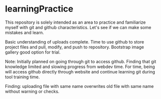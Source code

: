 # learningPractice

This repository is solely intended as an area to practice and familiarize myself with git and github characteristics. Let's see if we can make some mistakes and learn.

Basic understanding of uploads complete. Time to use github to store project files and pull, modify, and push to repository. Bootstrap image gallery good option for trial.

Note: Initially planned on going through git to access github. Finding that git knowledge limited and slowing progress from webdev time. For time, being will access github directly through website and continue learning git during tool training time.

Finding: uploading file with same name overwrites old file with same name without warning or checks. 
